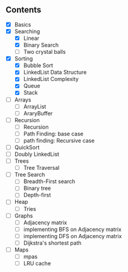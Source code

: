 ## Contents

- [x] Basics
- [x] Searching
  - [x] Linear
  - [x] Binary Search
  - [ ] Two crystal balls
- [x] Sorting
  - [x] Bubble Sort
  - [x] LinkedList Data Structure
  - [x] LinkedList Complexity
  - [x] Queue
  - [x] Stack
- [ ] Arrays
  - [ ] ArrayList
  - [ ] AraryBuffer
- [ ] Recursion
  - [ ] Recursion
  - [ ] Path Finding: base case
  - [ ] path finding: Recursive case
- [ ] QuickSort
- [ ] Doubly LinkedList
- [ ] Trees
  - [ ] Tree Traversal
- [ ] Tree Search
  - [ ] Breadth-First search
  - [ ] Binary tree
  - [ ] Depth-first
- [ ] Heap
  - [ ] Tries
- [ ] Graphs
  - [ ] Adjacency matrix
  - [ ] implementing BFS on Adjacency matrix
  - [ ] implementing DFS on Adjacency matrix
  - [ ] Dijkstra's shortest path
- [ ] Maps
  - [ ] mpas
  - [ ] LRU cache
